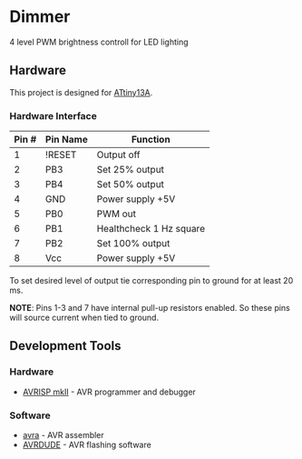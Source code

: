 Dimmer
=====

4 level PWM brightness controll for LED lighting

Hardware
--------

This project is designed for [ATtiny13A](https://www.microchip.com/en-us/product/ATtiny13A).

### Hardware Interface

| Pin # | Pin Name | Function |
| --- | --- | --- |
| 1 | !RESET | Output off |
| 2 | PB3 | Set 25% output |
| 3 | PB4 | Set 50% output |
| 4 | GND | Power supply +5V |
| 5 | PB0 | PWM out |
| 6 | PB1 | Healthcheck 1 Hz square |
| 7 | PB2 | Set 100% output |
| 8 | Vcc | Power supply +5V |

To set desired level of output tie corresponding pin to ground for at least 20 ms.

**NOTE**: Pins 1-3 and 7 have internal pull-up resistors enabled. So these pins will source current when tied to ground.

Development Tools
-----------------

### Hardware

* [AVRISP mkII](https://ww1.microchip.com/downloads/en/DeviceDoc/Atmel-42093-AVR-ISP-mkII_UserGuide.pdf) - AVR programmer and debugger

### Software

* [avra](https://github.com/Ro5bert/avra) - AVR assembler
* [AVRDUDE](https://github.com/avrdudes/avrdude/) - AVR flashing software

